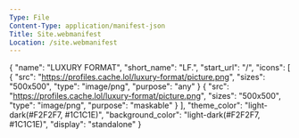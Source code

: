 ```yaml
---
Type: File
Content-Type: application/manifest-json
Title: Site.webmanifest
Location: /site.webmanifest
---
```


{
  "name": "LUXURY FORMAT",
  "short_name": "LF.",
  "start_url": "/",
  "icons": [
    {
      "src": "https://profiles.cache.lol/luxury-format/picture.png",
      "sizes": "500x500",
      "type": "image/png",
      "purpose": "any"
    }
    {
      "src": "https://profiles.cache.lol/luxury-format/picture.png",
      "sizes": "500x500",
      "type": "image/png",
      "purpose": "maskable"
    }
  ],
  "theme_color": "light-dark(#F2F2F7, #1C1C1E)",
  "background_color": "light-dark(#F2F2F7, #1C1C1E)",
  "display": "standalone"
}
